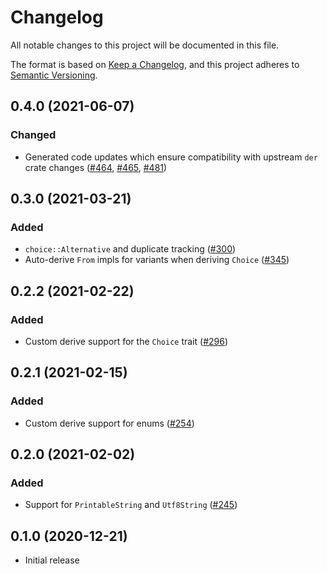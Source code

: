 # Changelog
All notable changes to this project will be documented in this file.

The format is based on [Keep a Changelog](https://keepachangelog.com/en/1.0.0/),
and this project adheres to [Semantic Versioning](https://semver.org/spec/v2.0.0.html).

## 0.4.0 (2021-06-07)
### Changed
- Generated code updates which ensure compatibility with upstream `der` crate
  changes ([#464], [#465], [#481])

[#464]: https://github.com/RustCrypto/utils/pull/464
[#465]: https://github.com/RustCrypto/utils/pull/465
[#481]: https://github.com/RustCrypto/utils/pull/481

## 0.3.0 (2021-03-21)
### Added
- `choice::Alternative` and duplicate tracking ([#300])
- Auto-derive `From` impls for variants when deriving `Choice` ([#345])

[#300]: https://github.com/RustCrypto/utils/pull/300
[#345]: https://github.com/RustCrypto/utils/pull/345

## 0.2.2 (2021-02-22)
### Added
- Custom derive support for the `Choice` trait ([#296])

[#296]: https://github.com/RustCrypto/utils/pull/296

## 0.2.1 (2021-02-15)
### Added
- Custom derive support for enums ([#254])

[#254]: https://github.com/RustCrypto/utils/pull/254

## 0.2.0 (2021-02-02)
### Added
- Support for `PrintableString` and `Utf8String` ([#245])

[#245]: https://github.com/RustCrypto/utils/pull/245

## 0.1.0 (2020-12-21)
- Initial release
